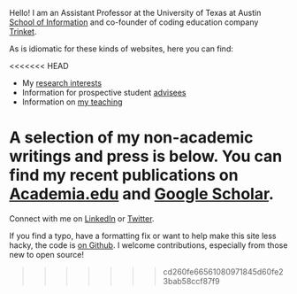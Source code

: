 Hello!  I am an Assistant Professor at the University of Texas at Austin [School of Information](https://ischool.utexas.edu) and co-founder of coding education company [Trinket](https://trinket.io).

As is idiomatic for these kinds of websites, here you can find:

<<<<<<< HEAD
* My [research interests](research)
* Information for prospective student [advisees](advising)
* Information on [my teaching](teaching)

A selection of my non-academic writings and press is below. You can find my recent publications on [Academia.edu](https://utexas.academia.edu/elliott) and [Google Scholar](https://scholar.google.com/citations?user=OBskYc4AAAAJ&hl=en&authuser=1).
=======
Connect with me on [LinkedIn](http://linkedin.com/in/elliotthauser) or [Twitter](http://twitter.com/hauspoor).  

If you find a typo, have a formatting fix or want to help make this site less hacky, the code is [on Github](https://github.com/eah13/elliotthauser.com).  I welcome contributions, especially from those new to open source!
>>>>>>> cd260fe66561080971845d60fe23bab58ccf87f9
